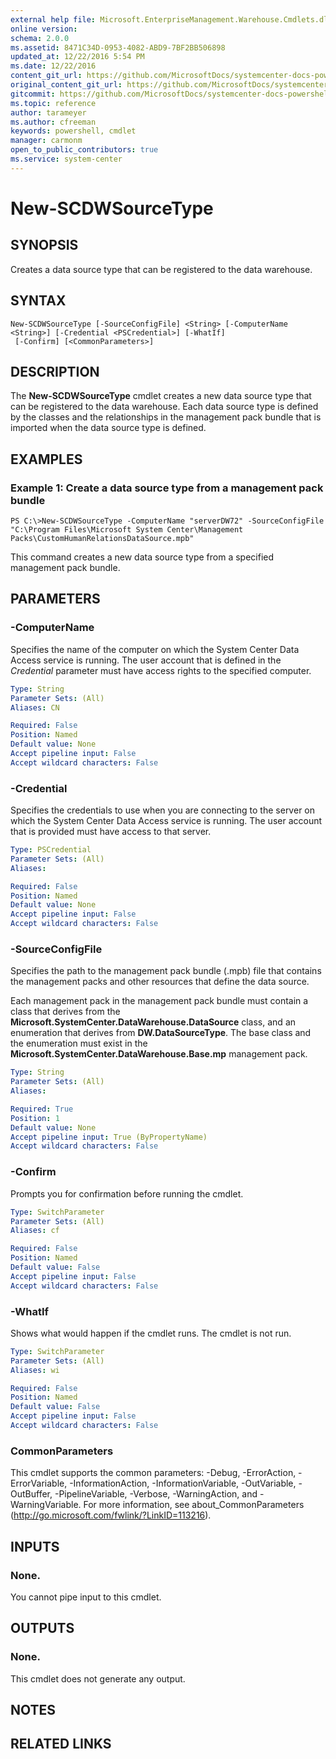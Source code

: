 ```yaml
---
external help file: Microsoft.EnterpriseManagement.Warehouse.Cmdlets.dll-Help.xml
online version: 
schema: 2.0.0
ms.assetid: 8471C34D-0953-4082-ABD9-7BF2BB506898
updated_at: 12/22/2016 5:54 PM
ms.date: 12/22/2016
content_git_url: https://github.com/MicrosoftDocs/systemcenter-docs-powershell/blob/master/systemcenter-cmdlets/SystemCenter2016/ServiceManagerDataWarehouse/vlatest/New-SCDWSourceType.md
original_content_git_url: https://github.com/MicrosoftDocs/systemcenter-docs-powershell/blob/master/systemcenter-cmdlets/SystemCenter2016/ServiceManagerDataWarehouse/vlatest/New-SCDWSourceType.md
gitcommit: https://github.com/MicrosoftDocs/systemcenter-docs-powershell/blob/17c3a51bd892aad46c731d9f381f0704b4815004/systemcenter-cmdlets/SystemCenter2016/ServiceManagerDataWarehouse/vlatest/New-SCDWSourceType.md
ms.topic: reference
author: tarameyer
ms.author: cfreeman
keywords: powershell, cmdlet
manager: carmonm
open_to_public_contributors: true
ms.service: system-center
---
```


# New-SCDWSourceType

## SYNOPSIS
Creates a data source type that can be registered to the data warehouse.

## SYNTAX

```
New-SCDWSourceType [-SourceConfigFile] <String> [-ComputerName <String>] [-Credential <PSCredential>] [-WhatIf]
 [-Confirm] [<CommonParameters>]
```

## DESCRIPTION
The **New-SCDWSourceType** cmdlet creates a new data source type that can be registered to the data warehouse.
Each data source type is defined by the classes and the relationships in the management pack bundle that is imported when the data source type is defined.

## EXAMPLES

### Example 1: Create a data source type from a management pack bundle
```
PS C:\>New-SCDWSourceType -ComputerName "serverDW72" -SourceConfigFile "C:\Program Files\Microsoft System Center\Management Packs\CustomHumanRelationsDataSource.mpb"
```

This command creates a new data source type from a specified management pack bundle.

## PARAMETERS

### -ComputerName
Specifies the name of the computer on which the System Center Data Access service is running.
The user account that is defined in the *Credential* parameter must have access rights to the specified computer.

```yaml
Type: String
Parameter Sets: (All)
Aliases: CN

Required: False
Position: Named
Default value: None
Accept pipeline input: False
Accept wildcard characters: False
```

### -Credential
Specifies the credentials to use when you are connecting to the server on which the System Center Data Access service is running.
The user account that is provided must have access to that server.

```yaml
Type: PSCredential
Parameter Sets: (All)
Aliases: 

Required: False
Position: Named
Default value: None
Accept pipeline input: False
Accept wildcard characters: False
```

### -SourceConfigFile
Specifies the path to the management pack bundle (.mpb) file that contains the management packs and other resources that define the data source.

Each management pack in the management pack bundle must contain a class that derives from the **Microsoft.SystemCenter.DataWarehouse.DataSource** class, and an enumeration that derives from **DW.DataSourceType**.
The base class and the enumeration must exist in the **Microsoft.SystemCenter.DataWarehouse.Base.mp** management pack.

```yaml
Type: String
Parameter Sets: (All)
Aliases: 

Required: True
Position: 1
Default value: None
Accept pipeline input: True (ByPropertyName)
Accept wildcard characters: False
```

### -Confirm
Prompts you for confirmation before running the cmdlet.

```yaml
Type: SwitchParameter
Parameter Sets: (All)
Aliases: cf

Required: False
Position: Named
Default value: False
Accept pipeline input: False
Accept wildcard characters: False
```

### -WhatIf
Shows what would happen if the cmdlet runs.
The cmdlet is not run.

```yaml
Type: SwitchParameter
Parameter Sets: (All)
Aliases: wi

Required: False
Position: Named
Default value: False
Accept pipeline input: False
Accept wildcard characters: False
```

### CommonParameters
This cmdlet supports the common parameters: -Debug, -ErrorAction, -ErrorVariable, -InformationAction, -InformationVariable, -OutVariable, -OutBuffer, -PipelineVariable, -Verbose, -WarningAction, and -WarningVariable. For more information, see about_CommonParameters (http://go.microsoft.com/fwlink/?LinkID=113216).

## INPUTS

### None.
You cannot pipe input to this cmdlet.

## OUTPUTS

### None.
This cmdlet does not generate any output.

## NOTES

## RELATED LINKS

